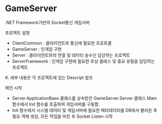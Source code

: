 # GameServer
.NET Framework기반의 Socket통신 게임서버

프로젝트 설명
- ClientCommon : 클라이언트와 통신에 필요한 프로토콜
- GameServer : 인게임 구현
- Server : 클라이언트와의 연결 및 데이터 송수신 담당하는 프로젝트
- ServerFramework : 인게임 구현에 필요한 추상 클래스 및 중요 유틸을 담당하는 프로젝트

#. 세부 내용은 각 프로젝트에 있는 Descript 참조

메인 시작
- Server.ApplicationBase 클래스를 상속받은 GameServer.Server 클래스 Main 함수에서 Init 함수를 호출하여 게임서버를 구동함.
- Init 함수에서 시스템 데이터 및 게임서버에 필요한 메타데이터를 DB에서 불러온 후 필요 객체 생성, 모든 작업을 마친 후 Socket Listen 시작
